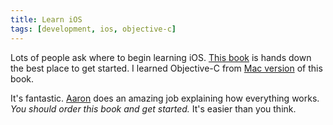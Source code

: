 ```yaml
---
title: Learn iOS
tags: [development, ios, objective-c]
---
```


Lots of people ask where to begin learning iOS. [This book](http://www.amazon.com/iOS-Programming-Ranch-Edition-Guides/dp/0321821521/ref=sr_1_1?s=books&ie=UTF8&qid=1340324608&sr=1-1&keywords=iPhone+Programming) is hands down the best place to get started. I learned Objective-C from [Mac version](http://www.amazon.com/Cocoa-Programming-Mac-4th-Edition/dp/0321774086/ref=sr_1_1?s=books&ie=UTF8&qid=1340324687&sr=1-1&keywords=Cocoa+Programming) of this book.

It's fantastic. [Aaron](http://www.bignerdranch.com/management) does an amazing job explaining how everything works. *You should order this book and get started.* It's easier than you think.
